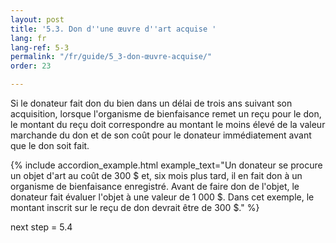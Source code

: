 ```yaml
---
layout: post
title: '5.3. Don d''une œuvre d''art acquise '
lang: fr
lang-ref: 5-3
permalink: "/fr/guide/5_3-don-œuvre-acquise/"
order: 23

---
```

Si le donateur fait don du bien dans un délai de trois ans suivant son acquisition, lorsque l'organisme de bienfaisance remet un reçu pour le don, le montant du reçu doit correspondre au montant le moins élevé de la valeur marchande du don et de son coût pour le donateur immédiatement avant que le don soit fait.

{% include accordion_example.html
example_text="Un donateur se procure un objet d'art au coût de 300 $ et, six mois plus tard, il en fait don à un organisme de bienfaisance enregistré. Avant de faire don de l'objet, le donateur fait évaluer l'objet à une valeur de 1 000 $. Dans cet exemple, le montant inscrit sur le reçu de don devrait être de 300 $."
%}

next step = 5.4
